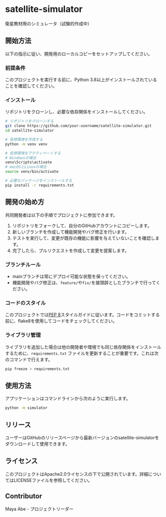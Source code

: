 # satellite-simulator

衛星教材用のシミュレータ（試験的作成中）

## 開始方法

以下の指示に従い、開発用のローカルコピーをセットアップしてください。

### 前提条件

このプロジェクトを実行する前に、Python 3.8以上がインストールされていることを確認してください。

### インストール

リポジトリをクローンし、必要な依存関係をインストールしてください。

```bash
# リポジトリをクローンする
git clone https://github.com/your-username/satellite-simulator.git
cd satellite-simulator

# 仮想環境を作成する
python -m venv venv

# 仮想環境をアクティベートする
# Windowsの場合
venv\Scripts\activate
# macOSとLinuxの場合
source venv/bin/activate

# 必要なパッケージをインストールする
pip install -r requirements.txt
```

## 開発の始め方

共同開発者は以下の手順でプロジェクトに参加できます。

1. リポジトリをフォークして、自分のGitHubアカウントにコピーします。
2. 新しいブランチを作成して機能開発やバグ修正を行います。
3. テストを実行して、変更が既存の機能に影響を与えていないことを確認します。
4. 完了したら、プルリクエストを作成して変更を提案します。

### ブランチルール

- mainブランチは常にデプロイ可能な状態を保ってください。
- 機能開発やバグ修正は、`feature/`や`fix/`を接頭辞としたブランチで行ってください。

### コードのスタイル

このプロジェクトでは[PEP 8](https://pep8-ja.readthedocs.io/ja/latest/)スタイルガイドに従います。コードをコミットする前に、flake8を使用してコードをチェックしてください。

### ライブラリ管理

ライブラリを追加した場合は他の開発者や環境でも同じ依存関係をインストールするために、`requirements.txt` ファイルを更新することが重要です。これは次のコマンドで行えます。

```bash
pip freeze > requirements.txt
```

## 使用方法

アプリケーションはコマンドラインから次のように実行します。

```bash
python -m simulator
```

## リリース

ユーザーはGitHubのリリースページから最新バージョンのsatellite-simulatorをダウンロードして使用できます。

## ライセンス

このプロジェクトはApache2.0ライセンスの下で公開されています。詳細についてはLICENSEファイルを参照してください。

## Contributor

Maya Abe - プロジェクトリーダー